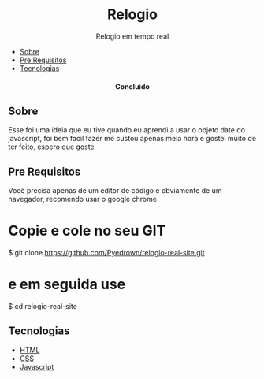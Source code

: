 <h1 align="center">Relogio</h1>

<p align="center">Relogio em tempo real</p>

* [Sobre](#Sobre)
* [Pre Requisitos](#Pre-requisitos)
* [Tecnologias](#tecnologias)

<h4 align="center">
  Concluido
</h4>

## Sobre

Esse foi uma ideia que eu tive quando eu aprendi a usar o objeto date do javascript, foi bem facil fazer me custou apenas meia hora e gostei muito de ter feito, espero que goste

## Pre Requisitos
Você precisa apenas de um editor de código e obviamente de um navegador, recomendo usar o google chrome

# Copie e cole no seu GIT
$ git clone https://github.com/Pyedrown/relogio-real-site.git

# e em seguida use
$ cd relogio-real-site

## Tecnologias

- [HTML](https://developer.mozilla.org/pt-BR/docs/Web/HTML)
- [CSS](https://developer.mozilla.org/pt-BR/docs/Web/CSS)
- [Javascript](https://developer.mozilla.org/pt-BR/docs/Web/JavaScript)
